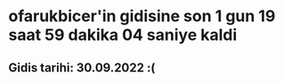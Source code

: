 # ofarukbicer'in gidisine son 1 gun 19 saat 59 dakika 04 saniye kaldi

## Gidis tarihi: 30.09.2022 :(
